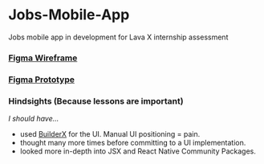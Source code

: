 # Jobs-Mobile-App
Jobs mobile app in development for Lava X internship assessment

### [Figma Wireframe](https://www.figma.com/file/O5jqMPm2WBHlj9UcP7DN6I/Job-App-Project?node-id=0%3A1)
### [Figma Prototype](https://www.figma.com/proto/O5jqMPm2WBHlj9UcP7DN6I/Job-App-Project?node-id=5%3A316&scaling=scale-down)

### Hindsights (Because lessons are important)
*I should have...*
- used [BuilderX](https://builderx.io/) for the UI. Manual UI positioning = pain.
- thought many more times before committing to a UI implementation.
- looked more in-depth into JSX and React Native Community Packages.
